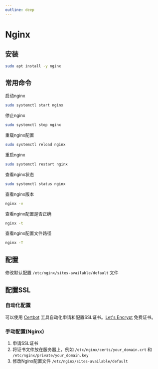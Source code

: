 ```yaml
---
outline: deep
---
```


# Nginx

## 安装

```bash
sudo apt install -y nginx
```

## 常用命令

启动nginx

```bash
sudo systemctl start nginx
```

停止nginx

```bash
sudo systemctl stop nginx
```

重载nginx配置

```bash
sudo systemctl reload nginx
```

重启nginx

```bash
sudo systemctl restart nginx
```

查看nginx状态

```bash
sudo systemctl status nginx
```

查看nginx版本

```bash
nginx -v
```

查看nginx配置是否正确

```bash
nginx -t
```

查看nginx配置文件路径

```bash
nginx -T
```

## 配置

修改默认配置 `/etc/nginx/sites-available/default` 文件

<!--@include: server_cfg.md{41,}-->

## 配置SSL

### 自动化配置

可以使用 [Certbot](https://certbot.eff.org/) 工具自动化申请和配置SSL证书。[Let's Encrypt](https://letsencrypt.org/) 免费证书。

### 手动配置(Nginx)

1. 申请SSL证书
2. 将证书文件放在服务器上，例如 `/etc/nginx/certs/your_domain.crt` 和 `/etc/nginx/private/your_domain.key`
3. 修改Nginx配置文件 `/etc/nginx/sites-available/default`

<!--@include: server_cfg.md{1,40}-->